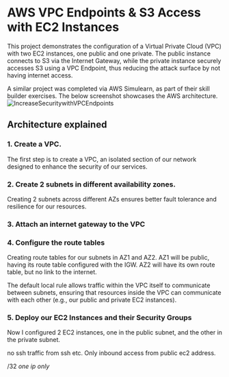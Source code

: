 # AWS VPC Endpoints & S3 Access with EC2 Instances

This project demonstrates the configuration of a Virtual Private Cloud (VPC) with two EC2 instances, one public and one private. The public instance connects to S3 via the Internet Gateway, while the private instance securely accesses S3 using a VPC Endpoint, thus reducing the attack surface by not having internet access.

A similar project was completed via AWS Simulearn, as part of their skill builder exercises. The below screenshot showcases the AWS architecture. 
![IncreaseSecuritywithVPCEndpoints](https://github.com/user-attachments/assets/22feb6d4-7fe5-4e5c-a9e5-6cedfe3dfa45)

## Architecture explained

<explain>

### 1. Create a VPC.
The first step is to create a VPC, an isolated section of our network designed to enhance the security of our services.



### 2. Create 2 subnets in different availability zones.
Creating 2 subnets across different AZs ensures better fault tolerance and resilience for our resources.



### 3. Attach an internet gateway to the VPC


### 4. Configure the route tables
Creating route tables for our subnets in AZ1 and AZ2. AZ1 will be public, having its route table configured with the IGW. AZ2 will have its own route table, but no link to the internet.

The default local rule allows traffic within the VPC itself to communicate between subnets, ensuring that resources inside the VPC can communicate with each other (e.g., our public and private EC2 instances).

### 5. Deploy our EC2 Instances and their Security Groups
Now I configured 2 EC2 instances, one in the public subnet, and the other in the private subnet. 


<private ec2> no ssh traffic from ssh etc. Only inbound access from public ec2 address.

/32 *one ip only*






